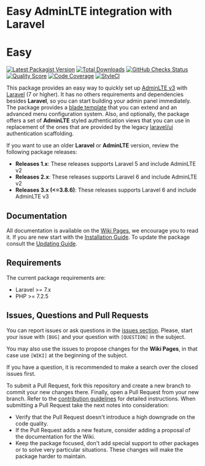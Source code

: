 # Easy AdminLTE integration with Laravel
# Easy
[![Latest Packagist Version](https://img.shields.io/packagist/v/jeroennoten/Laravel-AdminLTE?logo=github&logoColor=white&style=flat-square)](https://packagist.org/packages/jeroennoten/Laravel-AdminLTE)
[![Total Downloads](https://img.shields.io/packagist/dt/jeroennoten/Laravel-AdminLTE.svg?logo=github&logoColor=white&style=flat-square)](https://packagist.org/packages/jeroennoten/Laravel-AdminLTE)
[![GitHub Checks Status](https://img.shields.io/github/checks-status/jeroennoten/Laravel-AdminLTE/master?logo=github-actions&logoColor=white&style=flat-square)](https://github.com/jeroennoten/Laravel-AdminLTE/actions)
[![Quality Score](https://img.shields.io/scrutinizer/quality/g/jeroennoten/Laravel-AdminLTE.svg?logo=scrutinizer&style=flat-square)](https://scrutinizer-ci.com/g/jeroennoten/Laravel-AdminLTE)
[![Code Coverage](https://img.shields.io/scrutinizer/coverage/g/jeroennoten/Laravel-AdminLTE.svg?logo=scrutinizer&style=flat-square)](https://scrutinizer-ci.com/g/jeroennoten/Laravel-AdminLTE)
[![StyleCI](https://styleci.io/repos/38200433/shield?branch=master)](https://styleci.io/repos/38200433)

This package provides an easy way to quickly set up [AdminLTE v3](https://adminlte.io/themes/v3/) with [Laravel](https://laravel.com/) (7 or higher). It has no others requirements and dependencies besides **Laravel**, so you can start building your admin panel immediately. The package provides a [blade template](https://laravel.com/docs/blade) that you can extend and an advanced menu configuration system. Also, and optionally, the package offers a set of **AdminLTE** styled authentication views that you can use in replacement of the ones that are provided by the legacy [laravel/ui](https://github.com/laravel/ui) authentication scaffolding.

If you want to use an older **Laravel** or **AdminLTE** version, review the following package releases:
- **Releases 1.x**:
  These releases supports Laravel 5 and include AdminLTE v2
- **Releases 2.x**:
  These releases supports Laravel 6 and include AdminLTE v2
- **Releases 3.x (<=3.8.6)**:
  These releases supports Laravel 6 and include AdminLTE v3

## Documentation

All documentation is available on the [Wiki Pages](https://github.com/jeroennoten/Laravel-AdminLTE/wiki), we encourage you to read it. If you are new start with the [Installation Guide](https://github.com/jeroennoten/Laravel-AdminLTE/wiki/Installation). To update the package consult the [Updating Guide](https://github.com/jeroennoten/Laravel-AdminLTE/wiki/Updating).


## Requirements

The current package requirements are:

- Laravel >= 7.x
- PHP >= 7.2.5


## Issues, Questions and Pull Requests

You can report issues or ask questions in the [issues section](https://github.com/jeroennoten/Laravel-AdminLTE/issues). Please, start your issue with `[BUG]` and your question with `[QUESTION]` in the subject.

You may also use the issues to propose changes for the **Wiki Pages**, in that case use `[WIKI]` at the beginning of the subject.

If you have a question, it is recommended to make a search over the closed issues first.

To submit a Pull Request, fork this repository and create a new branch to commit your new changes there. Finally, open a Pull Request from your new branch. Refer to the [contribution guidelines](https://github.com/jeroennoten/Laravel-AdminLTE/blob/master/.github/CONTRIBUTING.md) for detailed instructions. When submitting a Pull Request take the next notes into consideration:

- Verify that the Pull Request doesn't introduce a high downgrade on the code quality.
- If the Pull Request adds a new feature, consider adding a proposal of the documentation for the Wiki.
- Keep the package focused, don't add special support to other packages or to solve very particular situations. These changes will make the package harder to maintain.
